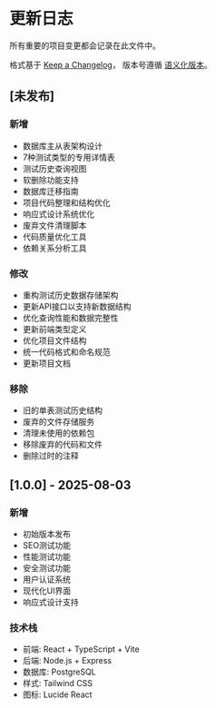 # 更新日志

所有重要的项目变更都会记录在此文件中。

格式基于 [Keep a Changelog](https://keepachangelog.com/zh-CN/1.0.0/)，
版本号遵循 [语义化版本](https://semver.org/lang/zh-CN/)。

## [未发布]

### 新增
- 数据库主从表架构设计
- 7种测试类型的专用详情表
- 测试历史查询视图
- 软删除功能支持
- 数据库迁移指南
- 项目代码整理和结构优化
- 响应式设计系统优化
- 废弃文件清理脚本
- 代码质量优化工具
- 依赖关系分析工具

### 修改
- 重构测试历史数据存储架构
- 更新API接口以支持新数据结构
- 优化查询性能和数据完整性
- 更新前端类型定义
- 优化项目文件结构
- 统一代码格式和命名规范
- 更新项目文档

### 移除
- 旧的单表测试历史结构
- 废弃的文件存储服务
- 清理未使用的依赖包
- 移除废弃的代码和文件
- 删除过时的注释

## [1.0.0] - 2025-08-03

### 新增
- 初始版本发布
- SEO测试功能
- 性能测试功能
- 安全测试功能
- 用户认证系统
- 现代化UI界面
- 响应式设计支持

### 技术栈
- 前端: React + TypeScript + Vite
- 后端: Node.js + Express
- 数据库: PostgreSQL
- 样式: Tailwind CSS
- 图标: Lucide React
